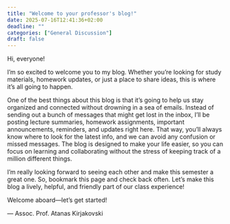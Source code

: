 ```yaml
---
title: "Welcome to your professor's blog!"
date: 2025-07-16T12:41:36+02:00
deadline: ""
categories: ["General Discussion"]
draft: false
---
```


Hi, everyone!

I’m so excited to welcome you to my blog. Whether you’re looking for study materials, homework updates, or just a place to share ideas, this is where it’s all going to happen.

One of the best things about this blog is that it’s going to help us stay organized and connected without drowning in a sea of emails. Instead of sending out a bunch of messages that might get lost in the inbox, I’ll be posting lecture summaries, homework assignments, important announcements, reminders, and updates right here. That way, you’ll always know where to look for the latest info, and we can avoid any confusion or missed messages. The blog is designed to make your life easier, so you can focus on learning and collaborating without the stress of keeping track of a million different things.

I’m really looking forward to seeing each other and make this semester a great one. So, bookmark this page and check back often. Let’s make this blog a lively, helpful, and friendly part of our class experience!

Welcome aboard—let’s get started!

— Assoc. Prof. Atanas Kirjakovski